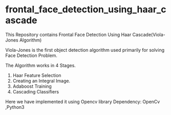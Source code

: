 # frontal_face_detection_using_haar_cascade
This Repository contains Frontal Face Detection Using Haar Cascade(Viola-Jones Algorithm)

Viola-Jones is the first object detection algorithm used primarily for solving Face Detection Problem.

The Algorithm works in 4 Stages.
1. Haar Feature Selection
2. Creating an Integral Image.
3. Adaboost Training
4. Cascading Classifiers

Here we have implemented it using Opencv library
Dependency: OpenCv ,Python3

